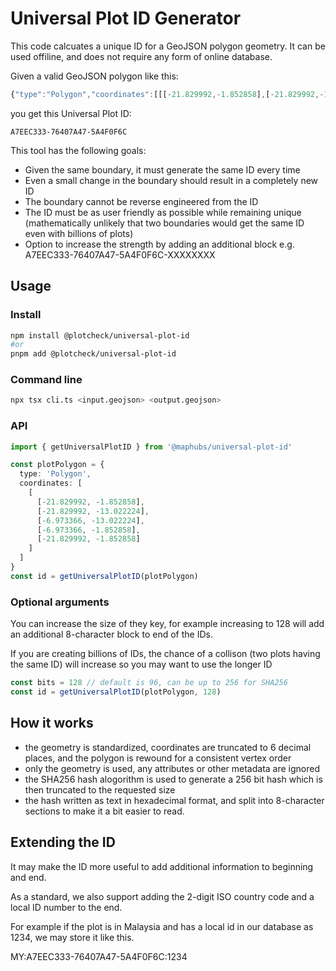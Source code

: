 # Universal Plot ID Generator

This code calcuates a unique ID for a GeoJSON polygon geometry. It can be used offiline, and does not require any form of online database.

Given a valid GeoJSON polygon like this:

```js
{"type":"Polygon","coordinates":[[[-21.829992,-1.852858],[-21.829992,-13.022224],[-6.973366,-13.022224],[-6.973366,-1.852858],[-21.829992,-1.852858]]]}
```

you get this Universal Plot ID:

```
A7EEC333-76407A47-5A4F0F6C
```

This tool has the following goals:

- Given the same boundary, it must generate the same ID every time
- Even a small change in the boundary should result in a completely new ID
- The boundary cannot be reverse engineered from the ID
- The ID must be as user friendly as possible while remaining unique (mathematically unlikely that two boundaries would get the same ID even with billions of plots)
- Option to increase the strength by adding an additional block e.g. A7EEC333-76407A47-5A4F0F6C-XXXXXXXX

## Usage

### Install

```sh
npm install @plotcheck/universal-plot-id
#or
pnpm add @plotcheck/universal-plot-id
```

### Command line

```sh
npx tsx cli.ts <input.geojson> <output.geojson>
```

### API

```ts
import { getUniversalPlotID } from '@maphubs/universal-plot-id'

const plotPolygon = {
  type: 'Polygon',
  coordinates: [
    [
      [-21.829992, -1.852858],
      [-21.829992, -13.022224],
      [-6.973366, -13.022224],
      [-6.973366, -1.852858],
      [-21.829992, -1.852858]
    ]
  ]
}
const id = getUniversalPlotID(plotPolygon)
```

### Optional arguments

You can increase the size of they key, for example increasing to 128 will add an additional 8-character block to end of the IDs.

If you are creating billions of IDs, the chance of a collison (two plots having the same ID) will increase so you may want to use the longer ID

```js
const bits = 128 // default is 96, can be up to 256 for SHA256
const id = getUniversalPlotID(plotPolygon, 128)
```

## How it works

- the geometry is standardized, coordinates are truncated to 6 decimal places, and the polygon is rewound for a consistent vertex order
- only the geometry is used, any attributes or other metadata are ignored
- the SHA256 hash alogorithm is used to generate a 256 bit hash which is then truncated to the requested size
- the hash written as text in hexadecimal format, and split into 8-character sections to make it a bit easier to read.

## Extending the ID

It may make the ID more useful to add additional information to beginning and end.

As a standard, we also support adding the 2-digit ISO country code and a local ID number to the end.

For example if the plot is in Malaysia and has a local id in our database as 1234, we may store it like this.

MY:A7EEC333-76407A47-5A4F0F6C:1234
